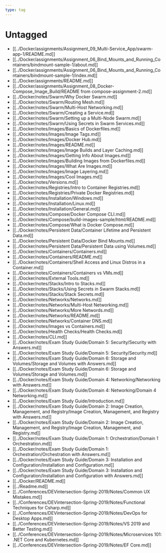 ```yaml
---
type: tag
---
```

# Untagged

- [[../Docker/assignments/Assignment_09_Multi-Service_App/swarm-app-1/README.md]]
- [[../Docker/assignments/Assignment_06_Bind_Mounts_and_Running_Containers/bindmount-sample-1/about.md]]
- [[../Docker/assignments/Assignment_06_Bind_Mounts_and_Running_Containers/bindmount-sample-1/index.md]]
- [[../Docker/assignments/README.md]]
- [[../Docker/assignments/Assignment_08_Docker-Compose_Image_Build/README from compose-assignment-2.md]]
- [[../Docker/notes/Swarm/Why Docker Swarm.md]]
- [[../Docker/notes/Swarm/Routing Mesh.md]]
- [[../Docker/notes/Swarm/Multi-Host Networking.md]]
- [[../Docker/notes/Swarm/Creating a Service.md]]
- [[../Docker/notes/Swarm/Setting up a Multi-Node Swarm.md]]
- [[../Docker/notes/Swarm/Using Secrets in Swarm Services.md]]
- [[../Docker/notes/Images/Basics of Dockerfiles.md]]
- [[../Docker/notes/Images/Image Tags.md]]
- [[../Docker/notes/Images/Docker Hub.md]]
- [[../Docker/notes/Images/README.md]]
- [[../Docker/notes/Images/Image Builds and Layer Caching.md]]
- [[../Docker/notes/Images/Getting Info About Images.md]]
- [[../Docker/notes/Images/Building Images from Dockerfiles.md]]
- [[../Docker/notes/Images/What Are Images.md]]
- [[../Docker/notes/Images/Image Layering.md]]
- [[../Docker/notes/Images/Cool Images.md]]
- [[../Docker/notes/Versions.md]]
- [[../Docker/notes/Registries/Intro to Container Registries.md]]
- [[../Docker/notes/Registries/Private Docker Registries.md]]
- [[../Docker/notes/Installation/Windows.md]]
- [[../Docker/notes/Installation/Linux.md]]
- [[../Docker/notes/Installation/General.md]]
- [[../Docker/notes/Compose/Docker Compose CLI.md]]
- [[../Docker/notes/Compose/build-images-sample/html/README.md]]
- [[../Docker/notes/Compose/What is Docker Compose.md]]
- [[../Docker/notes/Persistent Data/Container Lifetime and Persistent Data.md]]
- [[../Docker/notes/Persistent Data/Docker Bind Mounts.md]]
- [[../Docker/notes/Persistent Data/Persistent Data using Volumes.md]]
- [[../Docker/notes/Containers/Containers.md]]
- [[../Docker/notes/Containers/README.md]]
- [[../Docker/notes/Containers/Shell Access and Linux Distros in a Container.md]]
- [[../Docker/notes/Containers/Containers vs VMs.md]]
- [[../Docker/notes/External Tools.md]]
- [[../Docker/notes/Stacks/Intro to Stacks.md]]
- [[../Docker/notes/Stacks/Using Secrets in Swarm Stacks.md]]
- [[../Docker/notes/Stacks/Stack Secrets.md]]
- [[../Docker/notes/Networks/Networks.md]]
- [[../Docker/notes/Networks/Multi-Host Networking.md]]
- [[../Docker/notes/Networks/More Networds.md]]
- [[../Docker/notes/Networks/README.md]]
- [[../Docker/notes/Networks/Container DNS.md]]
- [[../Docker/notes/Images vs Containers.md]]
- [[../Docker/notes/Health Checks/Health Checks.md]]
- [[../Docker/notes/CLI.md]]
- [[../Docker/notes/Exam Study Guide/Domain 5: Security/Security with Answers.md]]
- [[../Docker/notes/Exam Study Guide/Domain 5: Security/Security.md]]
- [[../Docker/notes/Exam Study Guide/Domain 6: Storage and Volumes/Storage and Volumes with Answers.md]]
- [[../Docker/notes/Exam Study Guide/Domain 6: Storage and Volumes/Storage and Volumes.md]]
- [[../Docker/notes/Exam Study Guide/Domain 4: Networking/Networking with Answers.md]]
- [[../Docker/notes/Exam Study Guide/Domain 4: Networking/Domain 4 Networking.md]]
- [[../Docker/notes/Exam Study Guide/Introduction.md]]
- [[../Docker/notes/Exam Study Guide/Domain 2: Image Creation, Management, and Registry/Image Creation, Management, and Registry with Answers.md]]
- [[../Docker/notes/Exam Study Guide/Domain 2: Image Creation, Management, and Registry/Image Creation, Management, and Registry.md]]
- [[../Docker/notes/Exam Study Guide/Domain 1: Orchestration/Domain 1 Orchestration.md]]
- [[../Docker/notes/Exam Study Guide/Domain 1: Orchestration/Orchestration with Answers.md]]
- [[../Docker/notes/Exam Study Guide/Domain 3: Installation and Configuration/Installation and Configuration.md]]
- [[../Docker/notes/Exam Study Guide/Domain 3: Installation and Configuration/Installation and Configuration with Answers.md]]
- [[../Docker/README.md]]
- [[../Readme.md]]
- [[../Conferences/DEVintersection-Spring-2019/Notes/Common UX Mistakes.md]]
- [[../Conferences/DEVintersection-Spring-2019/Notes/Functional Techniques for Csharp.md]]
- [[../Conferences/DEVintersection-Spring-2019/Notes/DevOps for Desktop Apps.md]]
- [[../Conferences/DEVintersection-Spring-2019/Notes/VS 2019 and Better Testing.md]]
- [[../Conferences/DEVintersection-Spring-2019/Notes/Microservices 101: .NET Core and Kubernetes.md]]
- [[../Conferences/DEVintersection-Spring-2019/Notes/EF Core.md]]
